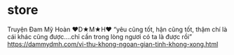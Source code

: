 # store
Truyện Đam Mỹ Hoàn ♥D★M★H♥ “yêu cũng tốt, hận cũng tốt, thậm chí là cái khác cũng được....chỉ cần trong lòng ngươi có ta là được rồi”
https://dammydmh.com/vi-thu-khong-ngoan-gian-tinh-khong-xong.html
